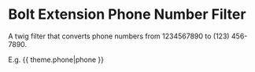 Bolt Extension Phone Number Filter
======================

A twig filter that converts phone numbers from 1234567890 to (123) 456-7890.

E.g.
    {{ theme.phone|phone }}
